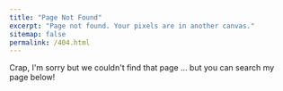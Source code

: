 ```yaml
---
title: "Page Not Found"
excerpt: "Page not found. Your pixels are in another canvas."
sitemap: false
permalink: /404.html
---
```


Crap, I'm sorry but we couldn't find that page ... but you can search my page below!

<script type="text/javascript">
  var GOOG_FIXURL_LANG = 'en';
  var GOOG_FIXURL_SITE = '{{ site.url }}'
</script>
<script type="text/javascript"
  src="//linkhelp.clients.google.com/tbproxy/lh/wm/fixurl.js">
</script>
